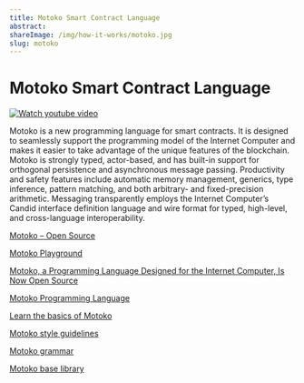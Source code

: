 ```yaml
---
title: Motoko Smart Contract Language
abstract:
shareImage: /img/how-it-works/motoko.jpg
slug: motoko
---
```


# Motoko Smart Contract Language

[![Watch youtube video](https://i.ytimg.com/vi/4eSceDOS-Ms/hqdefault.jpg)](https://www.youtube.com/watch?v=4eSceDOS-Ms)

Motoko is a new programming language for smart contracts. It is designed to seamlessly support the programming model of the Internet Computer and makes it easier to take advantage of the unique features of the blockchain. Motoko is strongly typed, actor-based, and has built-in support for orthogonal persistence and asynchronous message passing. Productivity and safety features include automatic memory management, generics, type inference, pattern matching, and both arbitrary- and fixed-precision arithmetic. Messaging transparently employs the Internet Computer’s Candid interface definition language and wire format for typed, high-level, and cross-language interoperability.

[Motoko – Open Source](https://github.com/dfinity/motoko)

[Motoko Playground](https://m7sm4-2iaaa-aaaab-qabra-cai.raw.ic0.app/)

[Motoko, a Programming Language Designed for the Internet Computer, Is Now Open Source](https://medium.com/dfinity/motoko-a-programming-language-designed-for-the-internet-computer-is-now-open-source-8d85da4db735)

[Motoko Programming Language](https://internetcomputer.org/docs/current/motoko/main/motoko)

[Learn the basics of Motoko](https://internetcomputer.org/docs/current/motoko/main/overview)

[Motoko style guidelines](https://internetcomputer.org/docs/current/motoko/main/style)

[Motoko grammar](https://internetcomputer.org/docs/current/motoko/main/motoko-grammar)

[Motoko base library](https://internetcomputer.org/docs/current/motoko/main/base)
